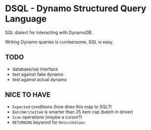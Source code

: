 # DSQL - Dynamo Structured Query Language

 SQL dialect for interacting with DynamoDB.

 Writing Dynamo queries is cumbersome, SQL is easy.

## TODO

* database/sql interface
* test against fake dynamo
* test against actual dynamo

## NICE TO HAVE

* `Expected` conditions (how does this map to SQL?)
* `BatchWriteItem` is smarter than 25 item cap (batch in driver)
* `Scan` operations (maybe a cursor?)
* `RETURNING` keyword for `ReturnValues`


